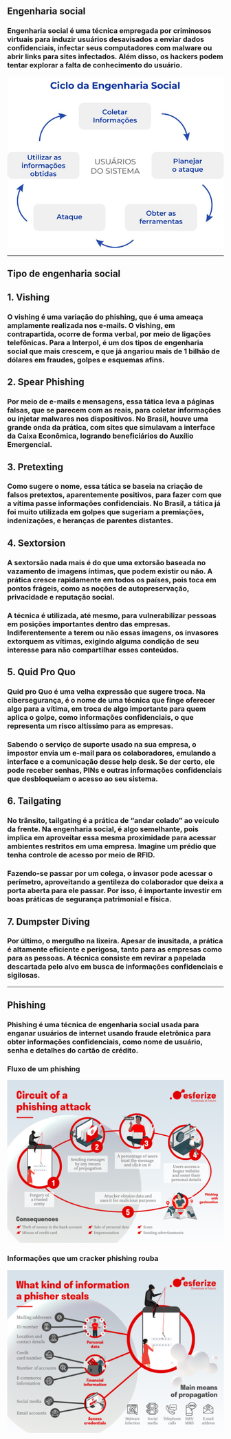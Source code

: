 ## Engenharia social

### Engenharia social é uma técnica empregada por criminosos virtuais para induzir usuários desavisados a enviar dados confidenciais, infectar seus computadores com malware ou abrir links para sites infectados. Além disso, os hackers podem tentar explorar a falta de conhecimento do usuário.

![](../.github/social-engineering.jpg)

<hr>

## Tipo de engenharia social

## 1. Vishing

### O vishing é uma variação do phishing, que é uma ameaça amplamente realizada nos e-mails. O vishing, em contrapartida, ocorre de forma verbal, por meio de ligações telefônicas. Para a Interpol, é um dos tipos de engenharia social que mais crescem, e que já angariou mais de 1 bilhão de dólares em fraudes, golpes e esquemas afins.

## 2. Spear Phishing

### Por meio de e-mails e mensagens, essa tática leva a páginas falsas, que se parecem com as reais, para coletar informações ou injetar malwares nos dispositivos. No Brasil, houve uma grande onda da prática, com sites que simulavam a interface da Caixa Econômica, logrando beneficiários do Auxílio Emergencial.

## 3. Pretexting

### Como sugere o nome, essa tática se baseia na criação de falsos pretextos, aparentemente positivos, para fazer com que a vítima passe informações confidenciais. No Brasil, a tática já foi muito utilizada em golpes que sugeriam a premiações, indenizações, e heranças de parentes distantes.

## 4. Sextorsion

### A sextorsão nada mais é do que uma extorsão baseada no vazamento de imagens íntimas, que podem existir ou não. A prática cresce rapidamente em todos os países, pois toca em pontos frágeis, como as noções de autopreservação, privacidade e reputação social.

### A técnica é utilizada, até mesmo, para vulnerabilizar pessoas em posições importantes dentro das empresas. Indiferentemente a terem ou não essas imagens, os invasores extorquem as vítimas, exigindo alguma condição de seu interesse para não compartilhar esses conteúdos.

## 5. Quid Pro Quo

### Quid pro Quo é uma velha expressão que sugere troca. Na cibersegurança, é o nome de uma técnica que finge oferecer algo para a vítima, em troca de algo importante para quem aplica o golpe, como informações confidenciais, o que representa um risco altíssimo para as empresas.

### Sabendo o serviço de suporte usado na sua empresa, o impostor envia um e-mail para os colaboradores, emulando a interface e a comunicação desse help desk. Se der certo, ele pode receber senhas, PINs e outras informações confidenciais que desbloqueiam o acesso ao seu sistema.

## 6. Tailgating

### No trânsito, tailgating é a prática de “andar colado” ao veículo da frente. Na engenharia social, é algo semelhante, pois implica em aproveitar essa mesma proximidade para acessar ambientes restritos em uma empresa. Imagine um prédio que tenha controle de acesso por meio de RFID.

### Fazendo-se passar por um colega, o invasor pode acessar o perímetro, aproveitando a gentileza do colaborador que deixa a porta aberta para ele passar. Por isso, é importante investir em boas práticas de segurança patrimonial e física.

## 7. Dumpster Diving

### Por último, o mergulho na lixeira. Apesar de inusitada, a prática é altamente eficiente e perigosa, tanto para as empresas como para as pessoas. A técnica consiste em revirar a papelada descartada pelo alvo em busca de informações confidenciais e sigilosas.

<hr>

## Phishing

### Phishing é uma técnica de engenharia social usada para enganar usuários de internet usando fraude eletrônica para obter informações confidenciais, como nome de usuário, senha e detalhes do cartão de crédito.

### Fluxo de um phishing

![](../.github/Circuit-of-a-phishing-attack.png)

### Informações que um cracker phishing rouba

![](../.github/What-information-steals-a-phisher.png)
